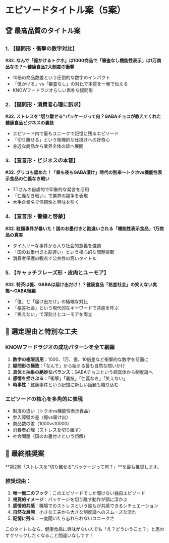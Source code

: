 # エピソードタイトル案（5案）

## 🏆 最高品質のタイトル案

### 1. 【疑問形・衝撃の数字対比】
**#32. なんで「億かけるトクホ」は1000商品で「審査なし機能性表示」は1万商品なの？〜健康食品2大制度の衝撃**
- 10倍の商品数差という圧倒的な数字のインパクト
- 「億かける」vs「審査なし」の対比で本質を一発で伝える
- KNOWフードラジオらしい素朴な疑問形

### 2. 【疑問形・消費者心理に訴求】
**#32. ストレスを"切り離せる"パッケージって何？GABAチョコが教えてくれた健康食品ビジネスの裏技**
- エピソード内で最もユニークで記憶に残るエピソード
- 「切り離せる」という物理的な仕掛けへの好奇心
- 身近な商品から業界全体の話へ展開

### 3. 【宣言形・ビジネスの本音】
**#32. グリコも認めた！「昼も夜もGABA漬け」時代の到来〜トクホvs機能性表示食品の仁義なき戦い**
- TTさんの自虐的で印象的な発言を活用
- 「仁義なき戦い」で業界の競争を表現
- 大手企業名で信頼性と興味を引く

### 4. 【宣言形・警鐘と啓蒙】
**#32. 紅麹事件が暴いた！国のお墨付きと勘違いされる「機能性表示食品」1万商品の真実**
- タイムリーな事件から入り社会的意義を強調
- 「国のお墨付きと勘違い」という核心的な問題提起
- 消費者保護の観点で公共性の高いタイトル

### 5. 【キャッチフレーズ形・皮肉とユーモア】
**#32. 特茶は億、GABAは届け出だけ！？健康食品「格差社会」の笑えない実態〜GABA後編**
- 「億」と「届け出だけ」の極端な対比
- 「格差社会」という現代的なキーワードで共感を呼ぶ
- 「笑えない」で深刻さとユーモアを両立

## 🎯 選定理由と特別な工夫

### KNOWフードラジオの成功パターンを全て網羅
1. **数字の極限活用**：1000、1万、億、10倍差など衝撃的な数字を前面に
2. **疑問形の極致**：「なんで」から始まる最も自然な問いかけ
3. **具体と抽象の絶妙なバランス**：GABAチョコという超具体から制度論へ
4. **感情を揺さぶる**：「衝撃」「裏技」「仁義なき」「笑えない」
5. **時事性**：紅麹事件という記憶に新しい話題も織り込む

### エピソードの核心を多角的に表現
- 制度の違い（トクホvs機能性表示食品）
- 参入障壁の差（億vs届け出）
- 商品数の差（1000vs10000）
- 消費者心理（ストレスを切り離す）
- 社会問題（国のお墨付きという誤解）

## 🥇 最終推奨案

**第2案「ストレスを"切り離せる"パッケージって何？」**を最も推奨します。

### 推奨理由：
1. **唯一無二のフック**：このエピソードでしか聞けない独自エピソード
2. **視覚的イメージ**：パッケージを切り離す動作が頭に浮かぶ
3. **感情的共感**：職場でのストレスという誰もが共感できるシチュエーション
4. **自然な展開**：小さな工夫から大きな制度論へのスムーズな流れ
5. **記憶に残る**：一度聞いたら忘れられないユニークさ

このタイトルなら、健康食品に興味がない人でも「え？どういうこと？」と思わずクリックしたくなること間違いなしです！